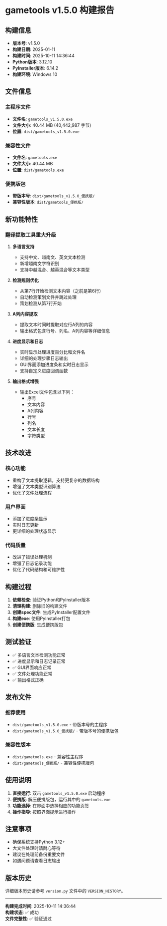 # gametools v1.5.0 构建报告

## 构建信息

- **版本号**: v1.5.0
- **构建日期**: 2025-01-11
- **构建时间**: 2025-10-11 14:36:44
- **Python版本**: 3.12.10
- **PyInstaller版本**: 6.14.2
- **构建环境**: Windows 10

## 文件信息

### 主程序文件
- **文件名**: `gametools_v1.5.0.exe`
- **文件大小**: 40.44 MB (40,442,987 字节)
- **位置**: `dist/gametools_v1.5.0.exe`

### 兼容性文件
- **文件名**: `gametools.exe`
- **文件大小**: 40.44 MB
- **位置**: `dist/gametools.exe`

### 便携版包
- **带版本号**: `dist/gametools_v1.5.0_便携版/`
- **兼容性版本**: `dist/gametools_便携版/`

## 新功能特性

### 翻译提取工具重大升级

1. **多语言支持**
   - 支持中文、越南文、英文文本检测
   - 新增越南文字符识别
   - 支持中越混合、越英混合等文本类型

2. **检测规则优化**
   - 从第7行开始检测文本内容（之前是第6行）
   - 自动检测策划文件并跳过处理
   - 策划检测从第7行开始

3. **A列内容提取**
   - 提取文本时同时提取对应行A列的内容
   - 输出格式包含行号、列名、A列内容等详细信息

4. **进度显示和日志**
   - 实时显示处理进度百分比和文件名
   - 详细的处理步骤日志输出
   - GUI界面添加进度条和实时日志显示
   - 支持自定义进度回调函数

5. **输出格式增强**
   - 输出Excel文件包含以下列：
     - 序号
     - 文本内容
     - A列内容
     - 行号
     - 列名
     - 文本长度
     - 字符类型

## 技术改进

### 核心功能
- 重构了文本提取逻辑，支持更复杂的数据结构
- 增强了文本类型识别算法
- 优化了文件处理流程

### 用户界面
- 添加了进度条显示
- 实时日志更新
- 更详细的处理状态显示

### 代码质量
- 改进了错误处理机制
- 增强了日志记录功能
- 优化了代码结构和可维护性

## 构建过程

1. **依赖检查**: 验证Python和PyInstaller版本
2. **清理构建**: 删除旧的构建文件
3. **创建spec文件**: 生成PyInstaller配置文件
4. **构建exe**: 使用PyInstaller打包
5. **创建便携版**: 生成便携版包

## 测试验证

- ✅ 多语言文本检测功能正常
- ✅ 进度显示和日志记录正常
- ✅ GUI界面响应正常
- ✅ 文件处理功能正常
- ✅ 输出格式正确

## 发布文件

### 推荐使用
- `dist/gametools_v1.5.0.exe` - 带版本号的主程序
- `dist/gametools_v1.5.0_便携版/` - 带版本号的便携版包

### 兼容性版本
- `dist/gametools.exe` - 兼容性主程序
- `dist/gametools_便携版/` - 兼容性便携版包

## 使用说明

1. **直接运行**: 双击 `gametools_v1.5.0.exe` 启动程序
2. **便携版**: 解压便携版包，运行其中的 `gametools.exe`
3. **功能选择**: 在界面中选择相应的功能页签
4. **操作指导**: 按照界面提示进行操作

## 注意事项

- 确保系统支持Python 3.12+
- 大文件处理时请耐心等待
- 建议在处理前备份重要文件
- 如遇问题请查看日志输出

## 版本历史

详细版本历史请参考 `version.py` 文件中的 `VERSION_HISTORY`。

---

**构建完成时间**: 2025-10-11 14:36:44  
**构建状态**: ✅ 成功  
**文件完整性**: ✅ 验证通过

